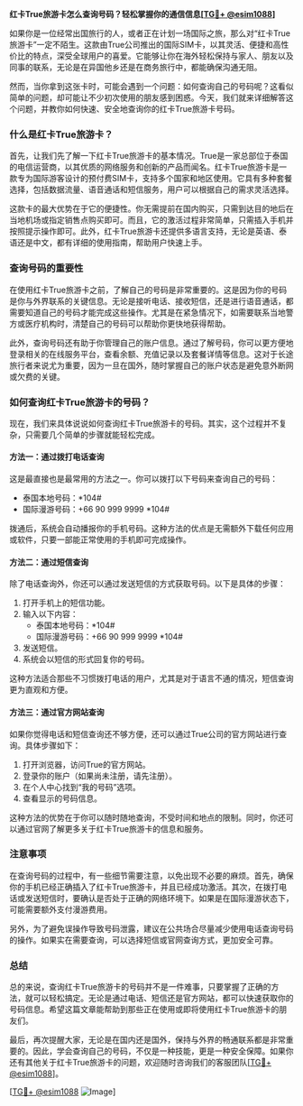 **红卡True旅游卡怎么查询号码？轻松掌握你的通信信息[[TG💪+ @esim1088](https://t.me/s/esim1088)]**

如果你是一位经常出国旅行的人，或者正在计划一场国际之旅，那么对“红卡True旅游卡”一定不陌生。这款由True公司推出的国际SIM卡，以其灵活、便捷和高性价比的特点，深受全球用户的喜爱。它能够让你在海外轻松保持与家人、朋友以及同事的联系，无论是在异国他乡还是在商务旅行中，都能确保沟通无阻。

然而，当你拿到这张卡时，可能会遇到一个问题：如何查询自己的号码呢？这看似简单的问题，却可能让不少初次使用的朋友感到困惑。今天，我们就来详细解答这个问题，并教你如何快速、安全地查询你的红卡True旅游卡号码。

### 什么是红卡True旅游卡？

首先，让我们先了解一下红卡True旅游卡的基本情况。True是一家总部位于泰国的电信运营商，以其优质的网络服务和创新的产品而闻名。红卡True旅游卡是一款专为国际游客设计的预付费SIM卡，支持多个国家和地区使用。它具有多种套餐选择，包括数据流量、语音通话和短信服务，用户可以根据自己的需求灵活选择。

这款卡的最大优势在于它的便捷性。你无需提前在国内购买，只需到达目的地后在当地机场或指定销售点购买即可。而且，它的激活过程非常简单，只需插入手机并按照提示操作即可。此外，红卡True旅游卡还提供多语言支持，无论是英语、泰语还是中文，都有详细的使用指南，帮助用户快速上手。

### 查询号码的重要性

在使用红卡True旅游卡之前，了解自己的号码是非常重要的。这是因为你的号码是你与外界联系的关键信息。无论是接听电话、接收短信，还是进行语音通话，都需要知道自己的号码才能完成这些操作。尤其是在紧急情况下，如需要联系当地警方或医疗机构时，清楚自己的号码可以帮助你更快地获得帮助。

此外，查询号码还有助于你管理自己的账户信息。通过了解号码，你可以更方便地登录相关的在线服务平台，查看余额、充值记录以及套餐详情等信息。这对于长途旅行者来说尤为重要，因为一旦在国外，随时掌握自己的账户状态是避免意外断网或欠费的关键。

### 如何查询红卡True旅游卡的号码？

现在，我们来具体说说如何查询红卡True旅游卡的号码。其实，这个过程并不复杂，只需要几个简单的步骤就能轻松完成。

#### 方法一：通过拨打电话查询

这是最直接也是最常用的方法之一。你可以拨打以下号码来查询自己的号码：

- 泰国本地号码：*104#
- 国际漫游号码：+66 90 999 9999 *104#

拨通后，系统会自动播报你的手机号码。这种方法的优点是无需额外下载任何应用或软件，只要一部能正常使用的手机即可完成操作。

#### 方法二：通过短信查询

除了电话查询外，你还可以通过发送短信的方式获取号码。以下是具体的步骤：

1. 打开手机上的短信功能。
2. 输入以下内容：
   - 泰国本地号码：*104#
   - 国际漫游号码：+66 90 999 9999 *104#
3. 发送短信。
4. 系统会以短信的形式回复你的号码。

这种方法适合那些不习惯拨打电话的用户，尤其是对于语言不通的情况，短信查询更为直观和方便。

#### 方法三：通过官方网站查询

如果你觉得电话和短信查询还不够方便，还可以通过True公司的官方网站进行查询。具体步骤如下：

1. 打开浏览器，访问True的官方网站。
2. 登录你的账户（如果尚未注册，请先注册）。
3. 在个人中心找到“我的号码”选项。
4. 查看显示的号码信息。

这种方法的优势在于你可以随时随地查询，不受时间和地点的限制。同时，你还可以通过官网了解更多关于红卡True旅游卡的信息和服务。

### 注意事项

在查询号码的过程中，有一些细节需要注意，以免出现不必要的麻烦。首先，确保你的手机已经正确插入了红卡True旅游卡，并且已经成功激活。其次，在拨打电话或发送短信时，要确认是否处于正确的网络环境下。如果是在国际漫游状态下，可能需要额外支付漫游费用。

另外，为了避免误操作导致号码泄露，建议在公共场合尽量减少使用电话查询号码的操作。如果实在需要查询，可以选择短信或官网查询方式，更加安全可靠。

### 总结

总的来说，查询红卡True旅游卡的号码并不是一件难事，只要掌握了正确的方法，就可以轻松搞定。无论是通过电话、短信还是官方网站，都可以快速获取你的号码信息。希望这篇文章能帮助到那些正在使用或即将使用红卡True旅游卡的朋友们。

最后，再次提醒大家，无论是在国内还是国外，保持与外界的畅通联系都是非常重要的。因此，学会查询自己的号码，不仅是一种技能，更是一种安全保障。如果你还有其他关于红卡True旅游卡的问题，欢迎随时咨询我们的客服团队[[TG💪+ @esim1088](https://t.me/s/esim1088)]。

[[TG💪+ @esim1088](https://t.me/s/esim1088) ![Image](https://i.postimg.cc/4NQfJmqS/Snipaste-2025-05-13-00-14-12.png)]